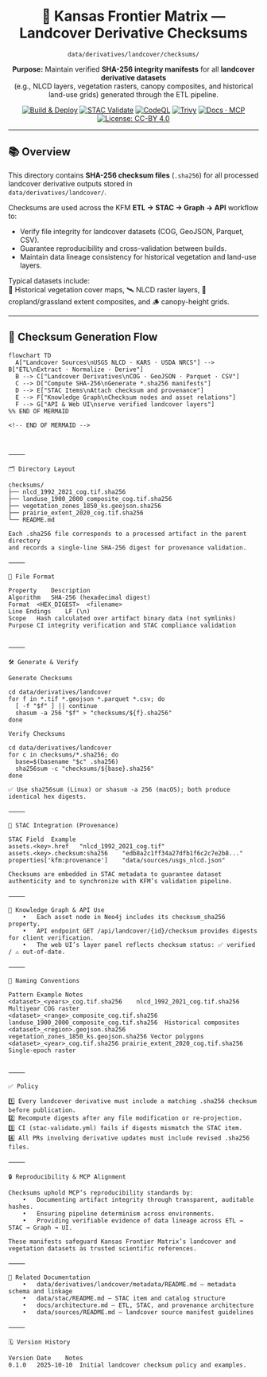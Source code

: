 <div align="center">

# 🌾 Kansas Frontier Matrix — Landcover Derivative Checksums  
`data/derivatives/landcover/checksums/`

**Purpose:** Maintain verified **SHA-256 integrity manifests** for all **landcover derivative datasets**  
(e.g., NLCD layers, vegetation rasters, canopy composites, and historical land-use grids) generated through the ETL pipeline.

[![Build & Deploy](https://img.shields.io/github/actions/workflow/status/bartytime4life/Kansas-Frontier-Matrix/site.yml?label=Build%20%26%20Deploy)](../../../../../.github/workflows/site.yml)
[![STAC Validate](https://img.shields.io/badge/STAC-validate-blue)](../../../../../.github/workflows/stac-validate.yml)
[![CodeQL](https://img.shields.io/github/actions/workflow/status/bartytime4life/Kansas-Frontier-Matrix/codeql.yml?label=CodeQL)](../../../../../.github/workflows/codeql.yml)
[![Trivy](https://img.shields.io/badge/Container-Scan-informational)](../../../../../.github/workflows/trivy.yml)
[![Docs · MCP](https://img.shields.io/badge/Docs-MCP-green)](../../../../../docs/)
[![License: CC-BY 4.0](https://img.shields.io/badge/License-CC-BY%204.0-lightgrey)](../../../../../LICENSE)

</div>

---

## 📚 Overview

This directory contains **SHA-256 checksum files** (`.sha256`) for all processed landcover derivative outputs stored in  
`data/derivatives/landcover/`.  

Checksums are used across the KFM **ETL → STAC → Graph → API** workflow to:
- Verify file integrity for landcover datasets (COG, GeoJSON, Parquet, CSV).  
- Guarantee reproducibility and cross-validation between builds.  
- Maintain data lineage consistency for historical vegetation and land-use layers.

Typical datasets include:  
🌱 Historical vegetation cover maps, 🛰️ NLCD raster layers, 🌾 cropland/grassland extent composites, and 🪵 canopy-height grids.

---

## 🧭 Checksum Generation Flow

```mermaid
flowchart TD
  A["Landcover Sources\nUSGS NLCD · KARS · USDA NRCS"] --> B["ETL\nExtract · Normalize · Derive"]
  B --> C["Landcover Derivatives\nCOG · GeoJSON · Parquet · CSV"]
  C --> D["Compute SHA-256\nGenerate *.sha256 manifests"]
  D --> E["STAC Items\nAttach checksum and provenance"]
  E --> F["Knowledge Graph\nChecksum nodes and asset relations"]
  F --> G["API & Web UI\nserve verified landcover layers"]
%% END OF MERMAID

<!-- END OF MERMAID -->



⸻

🗂️ Directory Layout

checksums/
├── nlcd_1992_2021_cog.tif.sha256
├── landuse_1900_2000_composite_cog.tif.sha256
├── vegetation_zones_1850_ks.geojson.sha256
├── prairie_extent_2020_cog.tif.sha256
└── README.md

Each .sha256 file corresponds to a processed artifact in the parent directory
and records a single-line SHA-256 digest for provenance validation.

⸻

🧾 File Format

Property	Description
Algorithm	SHA-256 (hexadecimal digest)
Format	<HEX_DIGEST>  <filename>
Line Endings	LF (\n)
Scope	Hash calculated over artifact binary data (not symlinks)
Purpose	CI integrity verification and STAC compliance validation


⸻

🛠️ Generate & Verify

Generate Checksums

cd data/derivatives/landcover
for f in *.tif *.geojson *.parquet *.csv; do
  [ -f "$f" ] || continue
  shasum -a 256 "$f" > "checksums/${f}.sha256"
done

Verify Checksums

cd data/derivatives/landcover
for c in checksums/*.sha256; do
  base=$(basename "$c" .sha256)
  sha256sum -c "checksums/${base}.sha256"
done

✅ Use sha256sum (Linux) or shasum -a 256 (macOS); both produce identical hex digests.

⸻

🔗 STAC Integration (Provenance)

STAC Field	Example
assets.<key>.href	"nlcd_1992_2021_cog.tif"
assets.<key>.checksum:sha256	"edb8a2c1ff34a27dfb1f6c2c7e2b8..."
properties['kfm:provenance']	"data/sources/usgs_nlcd.json"

Checksums are embedded in STAC metadata to guarantee dataset authenticity and to synchronize with KFM’s validation pipeline.

⸻

🧩 Knowledge Graph & API Use
	•	Each asset node in Neo4j includes its checksum_sha256 property.
	•	API endpoint GET /api/landcover/{id}/checksum provides digests for client verification.
	•	The web UI’s layer panel reflects checksum status: ✅ verified / ⚠️ out-of-date.

⸻

🧱 Naming Conventions

Pattern	Example	Notes
<dataset>_<years>_cog.tif.sha256	nlcd_1992_2021_cog.tif.sha256	Multiyear COG raster
<dataset>_<range>_composite_cog.tif.sha256	landuse_1900_2000_composite_cog.tif.sha256	Historical composites
<dataset>_<region>.geojson.sha256	vegetation_zones_1850_ks.geojson.sha256	Vector polygons
<dataset>_<year>_cog.tif.sha256	prairie_extent_2020_cog.tif.sha256	Single-epoch raster


⸻

✅ Policy

1️⃣ Every landcover derivative must include a matching .sha256 checksum before publication.
2️⃣ Recompute digests after any file modification or re-projection.
3️⃣ CI (stac-validate.yml) fails if digests mismatch the STAC item.
4️⃣ All PRs involving derivative updates must include revised .sha256 files.

⸻

🔒 Reproducibility & MCP Alignment

Checksums uphold MCP’s reproducibility standards by:
	•	Documenting artifact integrity through transparent, auditable hashes.
	•	Ensuring pipeline determinism across environments.
	•	Providing verifiable evidence of data lineage across ETL → STAC → Graph → UI.

These manifests safeguard Kansas Frontier Matrix’s landcover and vegetation datasets as trusted scientific references.

⸻

🧱 Related Documentation
	•	data/derivatives/landcover/metadata/README.md — metadata schema and linkage
	•	data/stac/README.md — STAC item and catalog structure
	•	docs/architecture.md — ETL, STAC, and provenance architecture
	•	data/sources/README.md — landcover source manifest guidelines

⸻

🗓️ Version History

Version	Date	Notes
0.1.0	2025-10-10	Initial landcover checksum policy and examples.